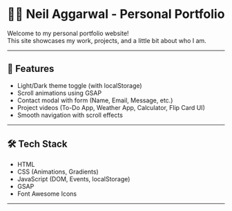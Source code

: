 # 🧑‍💻 Neil Aggarwal - Personal Portfolio

Welcome to my personal portfolio website!  
This site showcases my work, projects, and a little bit about who I am.

---

## 🌟 Features

- Light/Dark theme toggle (with localStorage)
- Scroll animations using GSAP
- Contact modal with form (Name, Email, Message, etc.)
- Project videos (To-Do App, Weather App, Calculator, Flip Card UI)
- Smooth navigation with scroll effects

---

## 🛠️ Tech Stack

- HTML
- CSS (Animations, Gradients)
- JavaScript (DOM, Events, localStorage)
- GSAP 
- Font Awesome Icons

---